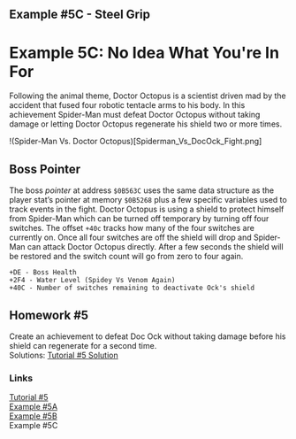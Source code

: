  ## Example #5C - Steel Grip
 # Example 5C: No Idea What You're In For
Following the animal theme, Doctor Octopus is a scientist driven mad by the accident that fused four robotic tentacle arms to his body.  In this achievement Spider-Man must defeat Doctor Octopus without taking damage or letting Doctor Octopus regenerate his shield two or more times.
 
!(Spider-Man Vs. Doctor Octopus)[Spiderman_Vs_DocOck_Fight.png]
## Boss Pointer
The boss *pointer* at address ```$0B563C``` uses the same data structure as the player stat’s pointer at memory ```$0B5268``` plus a few specific variables used to track events in the fight.  Doctor Octopus is using a shield to protect himself from Spider-Man which can be turned off temporary by turning off four switches. The offset ```+40c``` tracks how many of the four switches are currently on.  Once all four switches are off the shield will drop and Spider-Man can attack Doctor Octopus directly.  After a few seconds the shield will be restored and the switch count will go from zero to four again.
```
+DE - Boss Health
+2F4 - Water Level (Spidey Vs Venom Again)
+40C - Number of switches remaining to deactivate Ock's shield
```
## Homework #5
Create an achievement to defeat Doc Ock without taking damage before his shield can regenerate for a second time.
<br>
Solutions: [Tutorial #5 Solution](./Solution/readme.md)<br>
### Links
[Tutorial #5](readme.md)<br>
[Example #5A](Example_5A.md)<br>
[Example #5B](Example_5B.md)<br>
Example #5C